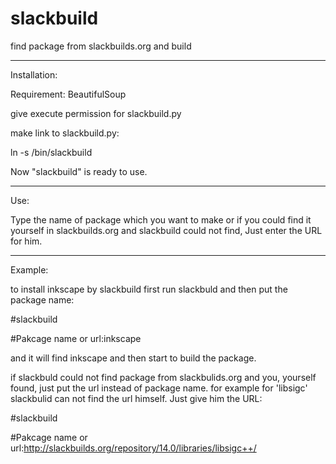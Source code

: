 slackbuild
==========

find package from slackbuilds.org and build

----------------------
Installation:

Requirement: BeautifulSoup

give execute permission for slackbuild.py

make link to slackbuild.py:

ln -s <location of slackbuild.py> /bin/slackbuild

Now "slackbuild" is ready to use.

----------------------
Use:

Type the name of package which you want to make or if you could find it yourself in slackbuilds.org and slackbuild could not find, Just enter the URL for him.

----------------------
Example:

to install inkscape by slackbuild first run slackbuld and then put the package name:

 #slackbuild
 
 #Pakcage name or url:inkscape

and it will find inkscape and then start to build the package.

if slackbuld could not find package from slackbulids.org and you, yourself found, just put the url instead of package name. for example for 'libsigc' slackbulid can not find the url himself. Just give him the URL:

 #slackbuild
 
 #Pakcage name or url:http://slackbuilds.org/repository/14.0/libraries/libsigc++/
